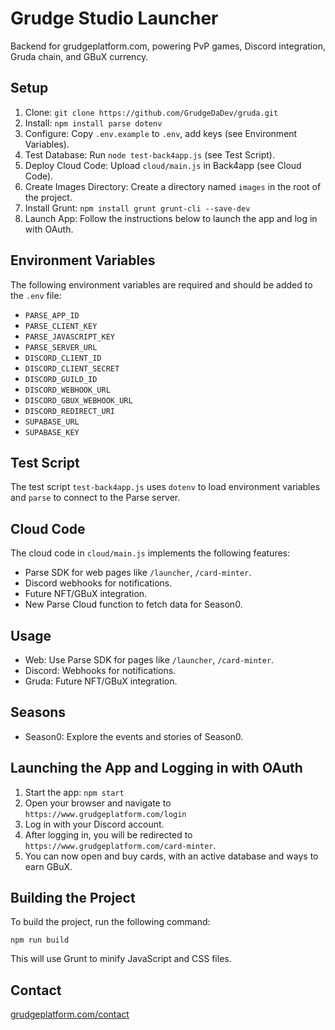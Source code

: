 # Grudge Studio Launcher

Backend for grudgeplatform.com, powering PvP games, Discord integration, Gruda chain, and GBuX currency.

## Setup

1. Clone: `git clone https://github.com/GrudgeDaDev/gruda.git`
2. Install: `npm install parse dotenv`
3. Configure: Copy `.env.example` to `.env`, add keys (see Environment Variables).
4. Test Database: Run `node test-back4app.js` (see Test Script).
5. Deploy Cloud Code: Upload `cloud/main.js` in Back4app (see Cloud Code).
6. Create Images Directory: Create a directory named `images` in the root of the project.
7. Install Grunt: `npm install grunt grunt-cli --save-dev`
8. Launch App: Follow the instructions below to launch the app and log in with OAuth.

## Environment Variables

The following environment variables are required and should be added to the `.env` file:

- `PARSE_APP_ID`
- `PARSE_CLIENT_KEY`
- `PARSE_JAVASCRIPT_KEY`
- `PARSE_SERVER_URL`
- `DISCORD_CLIENT_ID`
- `DISCORD_CLIENT_SECRET`
- `DISCORD_GUILD_ID`
- `DISCORD_WEBHOOK_URL`
- `DISCORD_GBUX_WEBHOOK_URL`
- `DISCORD_REDIRECT_URI`
- `SUPABASE_URL`
- `SUPABASE_KEY`

## Test Script

The test script `test-back4app.js` uses `dotenv` to load environment variables and `parse` to connect to the Parse server.

## Cloud Code

The cloud code in `cloud/main.js` implements the following features:

- Parse SDK for web pages like `/launcher`, `/card-minter`.
- Discord webhooks for notifications.
- Future NFT/GBuX integration.
- New Parse Cloud function to fetch data for Season0.

## Usage

- Web: Use Parse SDK for pages like `/launcher`, `/card-minter`.
- Discord: Webhooks for notifications.
- Gruda: Future NFT/GBuX integration.

## Seasons

- Season0: Explore the events and stories of Season0.

## Launching the App and Logging in with OAuth

1. Start the app: `npm start`
2. Open your browser and navigate to `https://www.grudgeplatform.com/login`
3. Log in with your Discord account.
4. After logging in, you will be redirected to `https://www.grudgeplatform.com/card-minter`.
5. You can now open and buy cards, with an active database and ways to earn GBuX.

## Building the Project

To build the project, run the following command:

```
npm run build
```

This will use Grunt to minify JavaScript and CSS files.

## Contact

[grudgeplatform.com/contact](https://grudgeplatform.com/contact)
